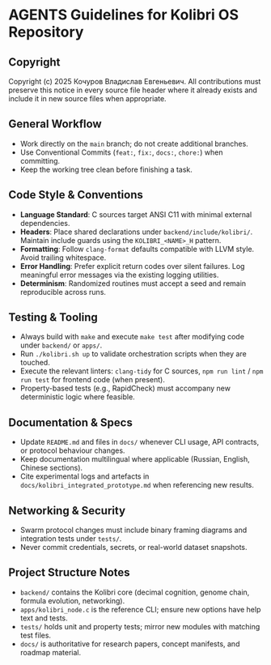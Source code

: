 # AGENTS Guidelines for Kolibri OS Repository

## Copyright
Copyright (c) 2025 Кочуров Владислав Евгеньевич. All contributions must preserve this notice in every source file header where it already exists and include it in new source files when appropriate.

## General Workflow
- Work directly on the `main` branch; do not create additional branches.
- Use Conventional Commits (`feat:`, `fix:`, `docs:`, `chore:`) when committing.
- Keep the working tree clean before finishing a task.

## Code Style & Conventions
- **Language Standard**: C sources target ANSI C11 with minimal external dependencies.
- **Headers**: Place shared declarations under `backend/include/kolibri/`. Maintain include guards using the `KOLIBRI_<NAME>_H` pattern.
- **Formatting**: Follow `clang-format` defaults compatible with LLVM style. Avoid trailing whitespace.
- **Error Handling**: Prefer explicit return codes over silent failures. Log meaningful error messages via the existing logging utilities.
- **Determinism**: Randomized routines must accept a seed and remain reproducible across runs.

## Testing & Tooling
- Always build with `make` and execute `make test` after modifying code under `backend/` or `apps/`.
- Run `./kolibri.sh up` to validate orchestration scripts when they are touched.
- Execute the relevant linters: `clang-tidy` for C sources, `npm run lint` / `npm run test` for frontend code (when present).
- Property-based tests (e.g., RapidCheck) must accompany new deterministic logic where feasible.

## Documentation & Specs
- Update `README.md` and files in `docs/` whenever CLI usage, API contracts, or protocol behaviour changes.
- Keep documentation multilingual where applicable (Russian, English, Chinese sections).
- Cite experimental logs and artefacts in `docs/kolibri_integrated_prototype.md` when referencing new results.

## Networking & Security
- Swarm protocol changes must include binary framing diagrams and integration tests under `tests/`.
- Never commit credentials, secrets, or real-world dataset snapshots.

## Project Structure Notes
- `backend/` contains the Kolibri core (decimal cognition, genome chain, formula evolution, networking).
- `apps/kolibri_node.c` is the reference CLI; ensure new options have help text and tests.
- `tests/` holds unit and property tests; mirror new modules with matching test files.
- `docs/` is authoritative for research papers, concept manifests, and roadmap material.

